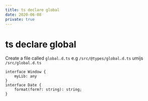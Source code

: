 ```yaml
---
title: ts declare global
date: 2020-06-08
private: true
---
```

# ts declare global

Create a file called `global.d.ts` e.g `/src/@types/global.d.ts`
umijs `/src/global.d.ts`

    interface Window {
        myLib: any
    }
    interface Date {
        format(form?: string): string;
    }